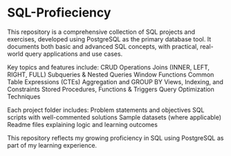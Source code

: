 # SQL-Profieciency
This repository is a comprehensive collection of SQL projects and exercises, developed using PostgreSQL as the primary database tool. It documents both basic and advanced SQL concepts, with practical, real-world query applications and use cases.

Key topics and features include:
CRUD Operations
Joins (INNER, LEFT, RIGHT, FULL)
Subqueries & Nested Queries
Window Functions
Common Table Expressions (CTEs)
Aggregation and GROUP BY
Views, Indexing, and Constraints
Stored Procedures, Functions & Triggers
Query Optimization Techniques

Each project folder includes:
Problem statements and objectives
SQL scripts with well-commented solutions
Sample datasets (where applicable)
Readme files explaining logic and learning outcomes

This repository reflects my growing proficiency in SQL using PostgreSQL as part of my learning experience.
